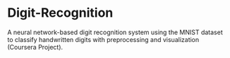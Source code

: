 # Digit-Recognition
A neural network-based digit recognition system using the MNIST dataset to classify handwritten digits with preprocessing and visualization (Coursera Project).
